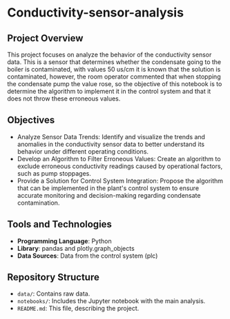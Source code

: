# Conductivity-sensor-analysis

## Project Overview
This project focuses on analyze the behavior of the conductivity sensor data. This is a sensor that determines whether the condensate going to the boiler is contaminated, with values 50 us/cm it is known that the solution is contaminated, however, the room operator commented that when stopping the condensate pump the value rose, so the objective of this notebook is to determine the algorithm to implement it in the control system and that it does not throw these erroneous values.

## Objectives
- Analyze Sensor Data Trends: Identify and visualize the trends and anomalies in the conductivity sensor data to better understand its behavior under different operating conditions.
- Develop an Algorithm to Filter Erroneous Values: Create an algorithm to exclude erroneous conductivity readings caused by operational factors, such as pump stoppages.
- Provide a Solution for Control System Integration: Propose the algorithm that can be implemented in the plant's control system to ensure accurate monitoring and decision-making 
  regarding condensate contamination.
  
## Tools and Technologies
- **Programming Language**: Python
- **Library**: pandas and plotly.graph_objects
- **Data Sources**: Data from the control system (plc)

## Repository Structure
- `data/`: Contains raw data.
- `notebooks/`: Includes the Jupyter notebook with the main analysis.
- `README.md`: This file, describing the project.
